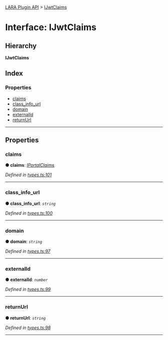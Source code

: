 [LARA Plugin API](../README.md) > [IJwtClaims](../interfaces/ijwtclaims.md)

# Interface: IJwtClaims

## Hierarchy

**IJwtClaims**

## Index

### Properties

* [claims](ijwtclaims.md#claims)
* [class_info_url](ijwtclaims.md#class_info_url)
* [domain](ijwtclaims.md#domain)
* [externalId](ijwtclaims.md#externalid)
* [returnUrl](ijwtclaims.md#returnurl)

---

## Properties

<a id="claims"></a>

###  claims

**● claims**: *[IPortalClaims](iportalclaims.md)*

*Defined in [types.ts:101](https://github.com/concord-consortium/lara/blob/fb0ede37/lara-typescript/src/plugin-api/types.ts#L101)*

___
<a id="class_info_url"></a>

###  class_info_url

**● class_info_url**: *`string`*

*Defined in [types.ts:100](https://github.com/concord-consortium/lara/blob/fb0ede37/lara-typescript/src/plugin-api/types.ts#L100)*

___
<a id="domain"></a>

###  domain

**● domain**: *`string`*

*Defined in [types.ts:97](https://github.com/concord-consortium/lara/blob/fb0ede37/lara-typescript/src/plugin-api/types.ts#L97)*

___
<a id="externalid"></a>

###  externalId

**● externalId**: *`number`*

*Defined in [types.ts:99](https://github.com/concord-consortium/lara/blob/fb0ede37/lara-typescript/src/plugin-api/types.ts#L99)*

___
<a id="returnurl"></a>

###  returnUrl

**● returnUrl**: *`string`*

*Defined in [types.ts:98](https://github.com/concord-consortium/lara/blob/fb0ede37/lara-typescript/src/plugin-api/types.ts#L98)*

___

